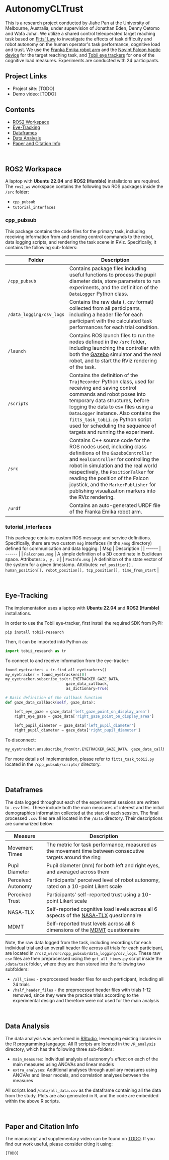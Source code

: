 # AutonomyCLTrust

This is a research project conducted by Jiahe Pan at the University of Melbourne, Australia, under supervision of Jonathan Eden, Denny Oetomo and Wafa Johal. We utilize a shared control teleoperated target reaching task based on [Fitts' Law](http://www2.psychology.uiowa.edu/faculty/mordkoff/InfoProc/pdfs/Fitts%201954.pdf) to investigate the effects of task difficulty and robot autonomy on the human operator's task performance, cognitive load and trust. We use the [Franka Emika robot arm](https://franka.de/research) and the [Novint Falcon haptic device](https://www.forcedimension.com/company/about) for the target reaching task, and [Tobii eye trackers](https://www.tobii.com/solutions/scientific-research) for one of the cognitive load measures. Experiments are conducted with 24 participants. 


## Project Links
- Project site: [TODO]
- Demo video: [TODO]


## Contents

- [ROS2 Workspace](#1)
- [Eye-Tracking](#2)
- [Dataframes](#3)
- [Data Analysis](#4)
- [Paper and Citation Info](#5)


<br>

<a id='1'></a>

## ROS2 Workspace

A laptop with <strong>Ubuntu 22.04</strong> and <strong>ROS2 (Humble)</strong> installations are required. The `ros2_ws` workspace contains the following two ROS packages inside the `/src` folder:
- `cpp_pubsub`
- `tutorial_interfaces`

### cpp_pubsub
This package contains the code files for the primary task, including receiving information from and sending control commands to the robot, data logging scripts, and rendering the task scene in RViz. Specifically, it contains the following sub-folders:

| Folder | Description |
| ------ | ------ |
| `/cpp_pubsub` | Contains package files including useful functions to process the pupil diameter data, store parameters to run experiments, and the definition of the `DataLogger` Python class. |
| `/data_logging/csv_logs` | Contains the raw data (`.csv` format) collected from all participants, including a header file for each participant with the calculated task performances for each trial condition. |
| `/launch` | Contains ROS launch files to run the nodes defined in the `/src` folder, including launching the controller with both the [Gazebo](https://docs.ros.org/en/foxy/Tutorials/Advanced/Simulators/Ignition/Ignition.html) simulator and the real robot, and to start the RViz rendering of the task. |
| `/scripts` | Contains the definition of the `TrajRecorder` Python class, used for receiving and saving control commands and robot poses into temporary data structures, before logging the data to csv files using a `DataLogger` instance. Also contains the `fitts_task_tobii.py` Python script used for scheduling the sequence of targets and running the experiment. |
| `/src` | Contains C++ source code for the ROS nodes used, including class definitions of the `GazeboController` and `RealController` for controlling the robot in simulation and the real world respectively, the `PositionTalker` for reading the position of the Falcon joystick, and the `MarkerPublisher` for publishing visualization markers into the RViz rendering.  |
| `/urdf` | Contains an auto-generated URDF file of the Franka Emika robot arm.  |

### tutorial_interfaces
This packcage contains custom ROS message and service definitions. Specifically, there are two custom `msg` interfaces (in the `/msg` directory) defined for communication and data logging:
| Msg | Description |
| ------ | ------ |
| `Falconpos.msg` | A simple definition of a 3D coordinate in Euclidean space. Attributes: `x, y, z` |
| `PosInfo.msg` | A definition of the state vector of the system for a given timestamp. Attributes: `ref_position[], human_position[], robot_position[], tcp_position[], time_from_start` |


<br>

<a id='2'></a>

## Eye-Tracking

The implementation uses a laptop with <strong>Ubuntu 22.04</strong> and <strong>ROS2 (Humble)</strong> installations.

In order to use the Tobii eye-tracker, first install the required SDK from PyPI:
```shell script
pip install tobii-research
```
Then, it can be imported into Python as:
```python
import tobii_research as tr
```
To connect to and receive information from the eye-tracker:
```python
found_eyetrackers = tr.find_all_eyetrackers()
my_eyetracker = found_eyetrackers[0]
my_eyetracker.subscribe_to(tr.EYETRACKER_GAZE_DATA, 
                           gaze_data_callback, 
                           as_dictionary=True)

# Basic definition of the callback function
def gaze_data_callback(self, gaze_data):

    left_eye_gaze = gaze_data['left_gaze_point_on_display_area']
    right_eye_gaze = gaze_data['right_gaze_point_on_display_area']
    
    left_pupil_diameter = gaze_data['left_pupil_diameter']
    right_pupil_diameter = gaze_data['right_pupil_diameter']
```
To disconnect:
```python
my_eyetracker.unsubscribe_from(tr.EYETRACKER_GAZE_DATA, gaze_data_callback)
```
For more details of implementation, please refer to `fitts_task_tobii.py` located in the `/cpp_pubsub/scripts/` directory.


<br>

<a id='3'></a>

## Dataframes

The data logged throughout each of the experimental sessions are written to `.csv` files. These include both the main measures of interest and the initial demographics information collected at the start of each session. The final processed `.csv` files are all located in the `/data` directory. Their descriptions are summarized below:

| Measure | Description |
| ------ | ------ |
| Movement Times | The metric for task performance, measured as the movement time between consecutive targets around the ring |
| Pupil Diameter | Pupil diameter (mm) for both left and right eyes, and averaged across them |
| Perceived Autonomy | Participants' perceived level of robot autonomy, rated on a 10-point Likert scale |
| Perceived Trust | Participants' self-reported trust using a 10-point Likert scale |
| NASA-TLX | Self-reported cognitive load levels across all 6 aspects of the [NASA-TLX](https://www.sciencedirect.com/science/article/abs/pii/S0166411508623869) questionnaire |
| MDMT |  Self-reported trust levels across all 8 dimensions of the [MDMT](https://research.clps.brown.edu/SocCogSci/Measures/CurrentVersion_MDMT.pdf) questionnaire |

Note, the raw data logged from the task, including recordings for each individual trial and an overall header file across all trials for each participant, are located in `/ros2_ws/src/cpp_pubsub/data_logging/csv_logs`. These raw `csv` files are then preprocessed using the `get_all_times.py` script inside the `/data/task` folder, where they are then stored into the following two subfolders:
- `/all_times` - preprocessed header files for each participant, including all 24 trials
- `/half_header_files` - the preprocessed header files with trials 1-12 removed, since they were the practice trials according to the experimental design and therefore were not used for the main analysis


<br>

<a id='4'></a>

## Data Analysis

The data analysis was performed in [RStudio](https://posit.co/download/rstudio-desktop/), leveraging existing libraries in the [R programming langauge](https://www.r-project.org/about.html). All R scripts are located in the `/R_analysis` directory, which has the following three sub-folders:
- `main_measures`: Individual analysis of autonomy's effect on each of the main measures using ANOVAs and linear models
- `extra_analyses`: Additional analyses through auxiliary measures using ANOVAs and linear models, and correlation analyses between the measures

All scripts load `/data/all_data.csv` as the dataframe containing all the data from the study. Plots are also generated in R, and the code are embedded within the above R scripts.


<br>

<a id='5'></a>

## Paper and Citation Info

The manuscript and supplementary video can be found on [TODO](https://ieeexplore.ieee.org/abstract/document/10517390).
If you find our work useful, please consider citing it using:
```
[TODO]
```
